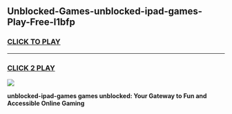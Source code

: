 
## Unblocked-Games-unblocked-ipad-games-Play-Free-l1bfp
<h3>
<a href="https://premium76.site?title=unblocked-ipad-games&ref=18A1">CLICK TO PLAY</a></h3>
<hr>

<h3>
<a href="https://premium76.site?title=unblocked-ipad-games&ref=18A1">CLICK 2 PLAY</a>
  
</h3>

<a href="https://premium76.site?title=unblocked-ipad-games&ref=18A1"><img src="https://clearcache.store/games.png"></a>


**unblocked-ipad-games games unblocked: Your Gateway to Fun and Accessible Online Gaming**
